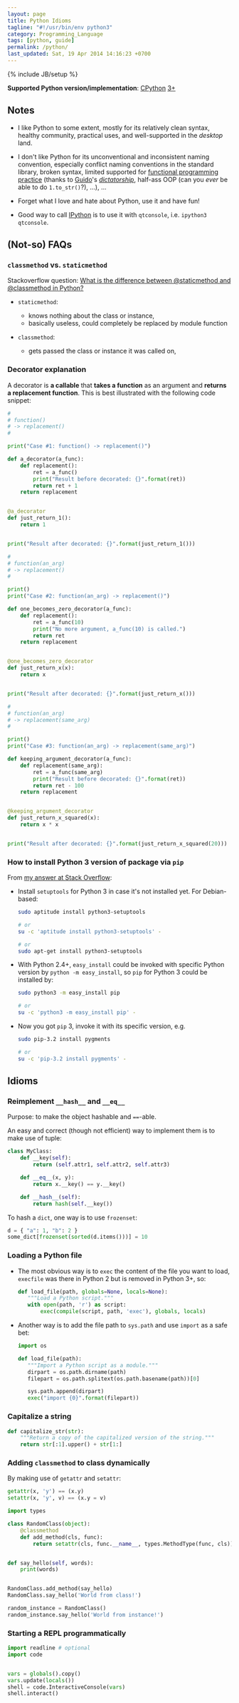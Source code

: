 ```yaml
---
layout: page
title: Python Idioms
tagline: "#!/usr/bin/env python3"
category: Programming_Language
tags: [python, guide]
permalink: /python/
last_updated: Sat, 19 Apr 2014 14:16:23 +0700
---
```

{% include JB/setup %}

**Supported Python version/implementation**:
[CPython](http://en.wikipedia.org/wiki/Cpython)
[3+](http://en.wikipedia.org/wiki/Py3k#Version_3.0)

## Notes

* I like Python to some extent, mostly for its relatively clean syntax,
  healthy community, practical uses, and well-supported in the *desktop* land.

* I don't like Python for its unconventional and inconsistent naming
  convention, especially conflict naming conventions in the standard library,
  broken syntax, limited supported for
  [functional programming practice](http://stackoverflow.com/questions/1017621/why-isnt-python-very-good-for-functional-programming)
  (thanks to
  [Guido](http://www.artima.com/weblogs/viewpost.jsp?thread=98196)'s
  [*dictatorship*](http://en.wikipedia.org/wiki/Benevolent_Dictator_For_Life),
  half-ass OOP (can you *ever* be able to do `1.to_str()`?), ...), ...

* Forget what I love and hate about Python, use it and have fun!

* Good way to call [IPython](http://ipython.org/) is to use it with
  `qtconsole`, i.e. `ipython3 qtconsole`.

## (Not-so) FAQs

### `classmethod` vs. `staticmethod`

Stackoverflow question:
[What is the difference between @staticmethod and @classmethod in Python?](http://stackoverflow.com/questions/136097/what-is-the-difference-between-staticmethod-and-classmethod-in-python)

* `staticmethod`:
  - knows nothing about the class or instance,
  - basically useless, could completely be replaced by module function

* `classmethod`:
  - gets passed the class or instance it was called on,

### Decorator explanation

A decorator is **a callable** that **takes a function** as an argument and
**returns a replacement function**.  This is best illustrated with the
following code snippet:

```python
#
# function()
# -> replacement()
#

print("Case #1: function() -> replacement()")

def a_decorator(a_func):
    def replacement():
        ret = a_func()
        print("Result before decorated: {}".format(ret))
        return ret + 1
    return replacement


@a_decorator
def just_return_1():
    return 1


print("Result after decorated: {}".format(just_return_1()))

#
# function(an_arg)
# -> replacement()
#

print()
print("Case #2: function(an_arg) -> replacement()")

def one_becomes_zero_decorator(a_func):
    def replacement():
        ret = a_func(10)
        print("No more argument, a_func(10) is called.")
        return ret
    return replacement


@one_becomes_zero_decorator
def just_return_x(x):
    return x


print("Result after decorated: {}".format(just_return_x()))

#
# function(an_arg)
# -> replacement(same_arg)
#

print()
print("Case #3: function(an_arg) -> replacement(same_arg)")

def keeping_argument_decorator(a_func):
    def replacement(same_arg):
        ret = a_func(same_arg)
        print("Result before decorated: {}".format(ret))
        return ret - 100
    return replacement


@keeping_argument_decorator
def just_return_x_squared(x):
    return x * x


print("Result after decorated: {}".format(just_return_x_squared(20)))
```

### How to install Python 3 version of package via `pip`

From
[my answer at Stack Overflow](http://stackoverflow.com/questions/10763440/how-to-install-python3-version-of-package-via-pip/17266254#17266254):

* Install `setuptools` for Python 3 in case it's not installed yet.  For Debian-based:

  ```sh
  sudo aptitude install python3-setuptools

  # or
  su -c 'aptitude install python3-setuptools' -

  # or
  sudo apt-get install python3-setuptools
  ```

* With Python 2.4+, `easy_install` could be invoked with specific Python
  version by `python -m easy_install`, so `pip` for Python 3 could be
  installed by:

  ```sh
  sudo python3 -m easy_install pip

  # or
  su -c 'python3 -m easy_install pip' -
  ```

* Now you got `pip` 3, invoke it with its specific version, e.g.

  ```sh
  sudo pip-3.2 install pygments

  # or
  su -c 'pip-3.2 install pygments' -
  ```

## Idioms

### Reimplement `__hash__` and `__eq__`

Purpose: to make the object hashable and `==`-able.

An easy and correct (though not efficient) way to implement them is to make use of tuple:

```python
class MyClass:
    def __key(self):
        return (self.attr1, self.attr2, self.attr3)

    def __eq__(x, y):
        return x.__key() == y.__key()

    def __hash__(self):
        return hash(self.__key())
```

To hash a `dict`, one way is to use `frozenset`:

```python
d = { "a": 1, "b": 2 }
some_dict[frozenset(sorted(d.items()))] = 10
```

### Loading a Python file

* The most obvious way is to `exec` the content of the file you want to load,
  `execfile` was there in Python 2 but is removed in Python 3+, so:

  ```python
  def load_file(path, globals=None, locals=None):
     """Load a Python script."""
     with open(path, 'r') as script:
         exec(compile(script, path, 'exec'), globals, locals)
  ```

* Another way is to add the file path to `sys.path` and use `import` as a safe
  bet:

  ```python
  import os

  def load_file(path):
     """Import a Python script as a module."""
     dirpart = os.path.dirname(path)
     filepart = os.path.splitext(os.path.basename(path))[0]

     sys.path.append(dirpart)
     exec("import {0}".format(filepart))
  ```

### Capitalize a string

```python
def capitalize_str(str):
    """Return a copy of the capitalized version of the string."""
    return str[:1].upper() + str[1:]
```

### Adding `classmethod` to class dynamically

By making use of `getattr` and `setattr`:

```python
getattr(x, 'y') == (x.y)
setattr(x, 'y', v) == (x.y = v)
```

```python
import types

class RandomClass(object):
    @classmethod
    def add_method(cls, func):
        return setattr(cls, func.__name__, types.MethodType(func, cls))


def say_hello(self, words):
    print(words)


RandomClass.add_method(say_hello)
RandomClass.say_hello('World from class!')

random_instance = RandomClass()
random_instance.say_hello('World from instance!')
```

### Starting a REPL programmatically ###

```python
import readline # optional
import code


vars = globals().copy()
vars.update(locals())
shell = code.InteractiveConsole(vars)
shell.interact()
```
